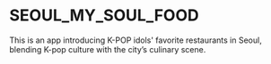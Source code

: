 # SEOUL_MY_SOUL_FOOD
This is an app introducing K-POP idols' favorite restaurants in Seoul, blending K-pop culture with the city’s culinary scene.
